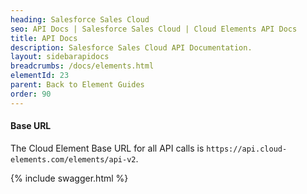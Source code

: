 ```yaml
---
heading: Salesforce Sales Cloud
seo: API Docs | Salesforce Sales Cloud | Cloud Elements API Docs
title: API Docs
description: Salesforce Sales Cloud API Documentation.
layout: sidebarapidocs
breadcrumbs: /docs/elements.html
elementId: 23
parent: Back to Element Guides
order: 90
---
```


#### Base URL

The Cloud Element Base URL for all API calls is `https://api.cloud-elements.com/elements/api-v2`.

{% include swagger.html %}
